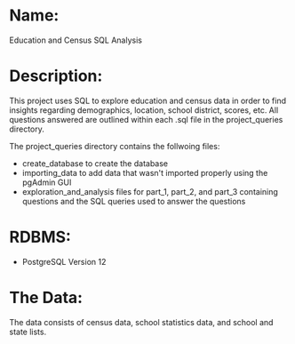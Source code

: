 # Name:

Education and Census SQL Analysis


# Description:

This project uses SQL to explore education and census data in order to find insights regarding demographics, location, school district, scores, etc. All questions answered are outlined within each .sql file in the project_queries directory.


The project_queries directory contains the follwoing files:
- create_database to create the database
- importing_data to add data that wasn't imported properly using the pgAdmin GUI
- exploration_and_analysis files for part_1, part_2, and part_3 containing questions and the SQL queries used to answer the questions


# RDBMS:

- PostgreSQL Version 12


# The Data:

The data consists of census data, school statistics data, and school and state lists.
